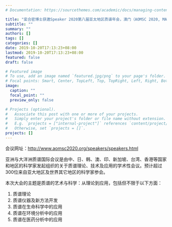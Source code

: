 ```yaml
---
# Documentation: https://sourcethemes.com/academic/docs/managing-content/

title: "栾合密博士获邀Speaker 2020第八届亚太地区质谱年会，澳门（AOMSC 2020, MACAU） "
subtitle: ""
summary: ""
authors: []
tags: []
categories: []
date: 2019-10-20T17:13:23+08:00
lastmod: 2019-10-20T17:13:23+08:00
featured: false
draft: false

# Featured image
# To use, add an image named `featured.jpg/png` to your page's folder.
# Focal points: Smart, Center, TopLeft, Top, TopRight, Left, Right, BottomLeft, Bottom, BottomRight.
image:
  caption: ""
  focal_point: ""
  preview_only: false

# Projects (optional).
#   Associate this post with one or more of your projects.
#   Simply enter your project's folder or file name without extension.
#   E.g. `projects = ["internal-project"]` references `content/project/deep-learning/index.md`.
#   Otherwise, set `projects = []`.
projects: []
---
```



会议网址：http://www.aomsc2020.org/speakers/speakers.html

亚洲与大洋洲质谱国际会议是由中、日、韩、澳、印、新加坡、台湾、香港等国家和地区的科学家发起组织的关于质谱理论、技术及应用的学术性会议。预计超过300位来自亚大地区及世界其它地区的科学家参会。

本次大会的主题是质谱的艺术与科学：从理论到应用，包括但不限于以下方面：

1. 质谱理论
2. 质谱仪器及新方法开发
3. 质谱在生命科学中的应用
4. 质谱在环境分析中的应用
5. 质谱在医药分析中的应用



